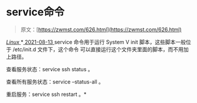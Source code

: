 <!--yml
category: 未分类
date: 0001-01-01 00:00:00
--->

# service命令

> 原文：[https://zwmst.com/626.html](https://zwmst.com/626.html)

   [ *Linux* ](https://zwmst.com/linux)*[ <time datetime="2021-08-14T07:40:38+08:00"> 2021-08-13 </time> ](https://zwmst.com/626.html)  service 命令用于运行 System V init 脚本，这些脚本一般位于 /etc/init.d 文件下，这个命令 可以直接运行这个文件夹里面的脚本，而不用加上路径。

查看服务状态：service ssh status 。

查看所有服务状态：service –status-all 。

重启服务：service ssh restart 。*